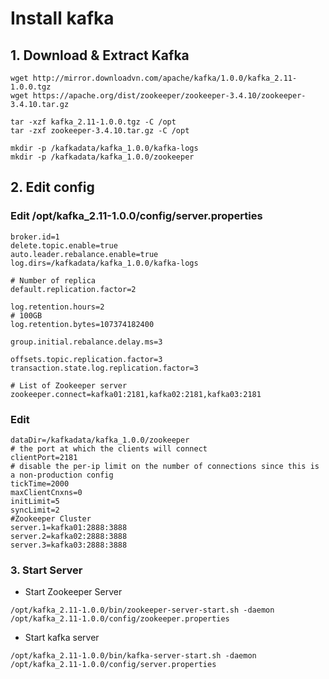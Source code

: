 # Install kafka

## 1. Download & Extract Kafka
```
wget http://mirror.downloadvn.com/apache/kafka/1.0.0/kafka_2.11-1.0.0.tgz
wget https://apache.org/dist/zookeeper/zookeeper-3.4.10/zookeeper-3.4.10.tar.gz

tar -xzf kafka_2.11-1.0.0.tgz -C /opt
tar -zxf zookeeper-3.4.10.tar.gz -C /opt

mkdir -p /kafkadata/kafka_1.0.0/kafka-logs
mkdir -p /kafkadata/kafka_1.0.0/zookeeper
```
## 2. Edit config

### Edit /opt/kafka_2.11-1.0.0/config/server.properties
```
broker.id=1
delete.topic.enable=true
auto.leader.rebalance.enable=true
log.dirs=/kafkadata/kafka_1.0.0/kafka-logs

# Number of replica
default.replication.factor=2

log.retention.hours=2  
# 100GB
log.retention.bytes=107374182400

group.initial.rebalance.delay.ms=3

offsets.topic.replication.factor=3
transaction.state.log.replication.factor=3

# List of Zookeeper server
zookeeper.connect=kafka01:2181,kafka02:2181,kafka03:2181
```

### Edit 
```
dataDir=/kafkadata/kafka_1.0.0/zookeeper
# the port at which the clients will connect
clientPort=2181
# disable the per-ip limit on the number of connections since this is a non-production config
tickTime=2000
maxClientCnxns=0
initLimit=5
syncLimit=2
#Zookeeper Cluster
server.1=kafka01:2888:3888
server.2=kafka02:2888:3888
server.3=kafka03:2888:3888
```

### 3. Start Server
- Start Zookeeper Server
```
/opt/kafka_2.11-1.0.0/bin/zookeeper-server-start.sh -daemon /opt/kafka_2.11-1.0.0/config/zookeeper.properties
```
- Start kafka server
```
/opt/kafka_2.11-1.0.0/bin/kafka-server-start.sh -daemon /opt/kafka_2.11-1.0.0/config/server.properties
```